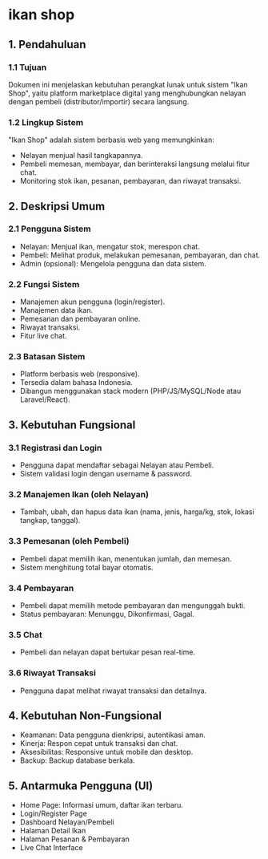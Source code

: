 # ikan shop
## 1. Pendahuluan

### 1.1 Tujuan
Dokumen ini menjelaskan kebutuhan perangkat lunak untuk sistem "Ikan Shop", yaitu platform marketplace digital yang menghubungkan nelayan dengan pembeli (distributor/importir) secara langsung.

### 1.2 Lingkup Sistem
"Ikan Shop" adalah sistem berbasis web yang memungkinkan:
- Nelayan menjual hasil tangkapannya.
- Pembeli memesan, membayar, dan berinteraksi langsung melalui fitur chat.
- Monitoring stok ikan, pesanan, pembayaran, dan riwayat transaksi.

## 2. Deskripsi Umum

### 2.1 Pengguna Sistem
- Nelayan: Menjual ikan, mengatur stok, merespon chat.
- Pembeli: Melihat produk, melakukan pemesanan, pembayaran, dan chat.
- Admin (opsional): Mengelola pengguna dan data sistem.

### 2.2 Fungsi Sistem
- Manajemen akun pengguna (login/register).
- Manajemen data ikan.
- Pemesanan dan pembayaran online.
- Riwayat transaksi.
- Fitur live chat.

### 2.3 Batasan Sistem
- Platform berbasis web (responsive).
- Tersedia dalam bahasa Indonesia.
- Dibangun menggunakan stack modern (PHP/JS/MySQL/Node atau Laravel/React).

## 3. Kebutuhan Fungsional

### 3.1 Registrasi dan Login
- Pengguna dapat mendaftar sebagai Nelayan atau Pembeli.
- Sistem validasi login dengan username & password.

### 3.2 Manajemen Ikan (oleh Nelayan)
- Tambah, ubah, dan hapus data ikan (nama, jenis, harga/kg, stok, lokasi tangkap, tanggal).

### 3.3 Pemesanan (oleh Pembeli)
- Pembeli dapat memilih ikan, menentukan jumlah, dan memesan.
- Sistem menghitung total bayar otomatis.

### 3.4 Pembayaran
- Pembeli dapat memilih metode pembayaran dan mengunggah bukti.
- Status pembayaran: Menunggu, Dikonfirmasi, Gagal.

### 3.5 Chat
- Pembeli dan nelayan dapat bertukar pesan real-time.

### 3.6 Riwayat Transaksi
- Pengguna dapat melihat riwayat transaksi dan detailnya.

## 4. Kebutuhan Non-Fungsional

- Keamanan: Data pengguna dienkripsi, autentikasi aman.
- Kinerja: Respon cepat untuk transaksi dan chat.
- Aksesibilitas: Responsive untuk mobile dan desktop.
- Backup: Backup database berkala.

## 5. Antarmuka Pengguna (UI)
- Home Page: Informasi umum, daftar ikan terbaru.
- Login/Register Page
- Dashboard Nelayan/Pembeli
- Halaman Detail Ikan
- Halaman Pesanan & Pembayaran
- Live Chat Interface


